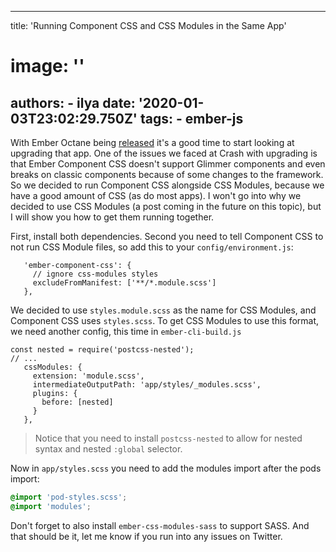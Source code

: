 ---
   title: 'Running Component CSS and CSS Modules in the Same App'
   # image: ''
   authors:
     - ilya
   date: '2020-01-03T23:02:29.750Z'
   tags:
     - ember-js
   ---
   With Ember Octane being [released]() it's a good time to start looking at upgrading that app. One of the issues we faced at Crash with upgrading is that Ember Component CSS doesn't support Glimmer components and even breaks on classic components because of some changes to the framework. So we decided to run Component CSS alongside CSS Modules, because we have a good amount of CSS (as do most apps). I won't go into why we decided to use CSS Modules (a post coming in the future on this topic), but I will show you how to get them running together.

First, install both dependencies. Second you need to tell Component CSS to not run CSS Module files, so add this to your `config/environment.js`:

```
   'ember-component-css': {
     // ignore css-modules styles
     excludeFromManifest: ['**/*.module.scss']
   },
```

We decided to use `styles.module.scss` as the name for CSS Modules, and Component CSS uses `styles.scss`. To get CSS Modules to use this format, we need another config, this time in `ember-cli-build.js`

```
const nested = require('postcss-nested');
// ...
   cssModules: {
     extension: 'module.scss',
     intermediateOutputPath: 'app/styles/_modules.scss',
     plugins: {
       before: [nested]
     }
   },
```

> Notice that you need to install `postcss-nested` to allow for nested syntax and nested `:global` selector.

Now in `app/styles.scss` you need to add the modules import after the pods import:

```scss
@import 'pod-styles.scss';
@import 'modules';
```

Don't forget to also install `ember-css-modules-sass` to support SASS. And that should be it, let me know if you run into any issues on Twitter.